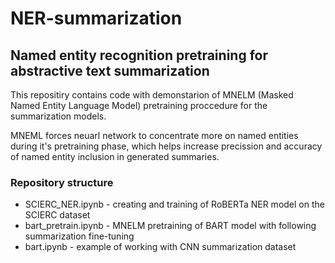 # NER-summarization
## Named entity recognition pretraining for abstractive text summarization

This repositiry contains code with demonstarion of MNELM (Masked Named Entity Language Model) pretraining proccedure for the summarization models.

MNEML forces neuarl network to concentrate more on named entities during it's pretraining phase, which helps increase precission and accuracy of named entity inclusion in generated summaries.

### Repository structure

* SCIERC_NER.ipynb - creating and training of RoBERTa NER model on the SCIERC dataset
* bart_pretrain.ipynb - MNELM pretraining of BART model with following summarization fine-tuning
* bart.ipynb - example of working with CNN summarization dataset
